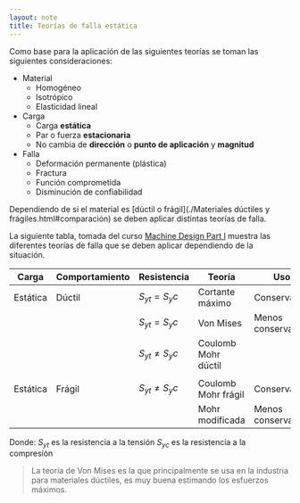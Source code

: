 ```yaml
---
layout: note
title: Teorías de falla estática
---
```


Como base para la aplicación de las siguientes teorías se toman las siguientes consideraciones:

* Material
    * Homogéneo
    * Isotrópico
    * Elasticidad lineal
* Carga
    * Carga **estática**
    * Par o fuerza **estacionaria**
    * No cambia de **dirección** o **punto de aplicación** y **magnitud**
* Falla
    * Deformación permanente (plástica)
    * Fractura
    * Función comprometida
    * Disminución de confiabilidad

Dependiendo de si el material es [dúctil o frágil](./Materiales dúctiles y frágiles.html#comparación) se deben aplicar distintas teorías de falla.

La siguiente tabla, tomada del curso [Machine Design Part I](https://www.coursera.org/learn/machine-design1/lecture/Zaq4K/module-22-static-failure-theories) muestra las diferentes teorías de falla que se deben aplicar dependiendo de la situación.

| Carga    | Comportamiento | Resistencia        | Teoría              | Uso                |
| -        | -              | -                  | -                   | -                  |
| Estática | Dúctil         | $S_{yt} = S_yc$    | Cortante máximo     | Conservativa       |
|          |                | $S_{yt} = S_yc$    | Von Mises           | Menos conservativa |
|          |                | $S_{yt} \neq S_yc$ | Coulomb Mohr dúctil |                    |
|          |                |                    |                     |                    |
| Estática | Frágil         | $S_{yt} \neq S_yc$ | Coulomb Mohr frágil | Conservativa       |
|          |                |                    | Mohr modificada     | Menos conservativa |

Donde:
$S_{yt}$ es la resistencia a la tensión
$S_{yc}$ es la resistencia a la compresión

> La teoría de Von Mises es la que principalmente se usa en la industria para materiales dúctiles, es muy buena estimando los esfuerzos máximos.
